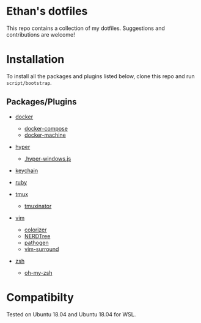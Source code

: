 # Ethan's dotfiles

This repo contains a collection of my dotfiles. Suggestions and contributions are welcome!

# Installation

To install all the packages and plugins listed below, clone this repo and run `script/bootstrap`.

## Packages/Plugins

* [docker](https://www.docker.com/)
  * [docker-compose](https://docs.docker.com/compose/)
  * [docker-machine](https://docs.docker.com/machine/overview/)

* [hyper](https://hyper.is)
  * [.hyper-windows.js](hyper/.hyper-windows.js)

* [keychain](https://packages.ubuntu.com/bionic/keychain)

* [ruby](https://www.ruby-lang.org)

* [tmux](https://packages.ubuntu.com/bionic/tmux)
  * [tmuxinator](https://github.com/tmuxinator/tmuxinator)

* [vim](https://packages.ubuntu.com/bionic/vim)
  * [colorizer](https://github.com/lilydjwg/colorizer)
  * [NERDTree](https://github.com/scrooloose/nerdtree)
  * [pathogen](https://github.com/tpope/vim-pathogen)
  * [vim-surround](https://github.com/tpope/vim-surround)

* [zsh](https://packages.ubuntu.com/bionic/zsh)
  * [oh-my-zsh](https://github.com/robbyrussell/oh-my-zsh)

# Compatibilty

Tested on Ubuntu 18.04 and Ubuntu 18.04 for WSL.
